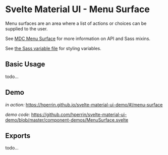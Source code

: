 # Svelte Material UI - Menu Surface

Menu surfaces are an area where a list of actions or choices can be supplied to the user.

See [MDC Menu Surface](https://material.io/develop/web/components/menu-surface/) for more information on API and Sass mixins.

See [the Sass variable file](https://github.com/material-components/material-components-web/blob/v3.1.1/packages/mdc-menu-surface/_variables.scss) for styling variables.

## Basic Usage

todo...

## Demo

*in action:* https://hperrin.github.io/svelte-material-ui-demo/#/menu-surface

*demo code:* https://github.com/hperrin/svelte-material-ui-demo/blob/master/component-demos/MenuSurface.svelte

## Exports

todo...